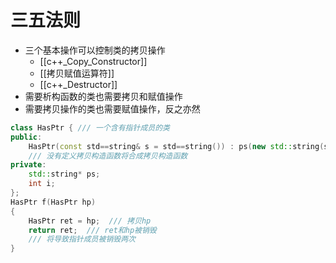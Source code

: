 # 三五法则

- 三个基本操作可以控制类的拷贝操作
  - [[c++_Copy_Constructor]]
  - [[拷贝赋值运算符]]
  - [[c++_Destructor]]
- 需要析构函数的类也需要拷贝和赋值操作
- 需要拷贝操作的类也需要赋值操作，反之亦然

```c++
class HasPtr { /// 一个含有指针成员的类
public:
    HasPtr(const std==string& s = std==string()) : ps(new std::string(s)), i(0) {}
    /// 没有定义拷贝构造函数将合成拷贝构造函数
private:
    std::string* ps;
    int i;
};
HasPtr f(HasPtr hp)
{
    HasPtr ret = hp;  /// 拷贝hp
    return ret;  /// ret和hp被销毁
    /// 将导致指针成员被销毁两次
}
```
